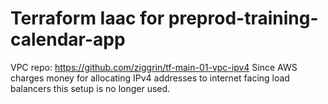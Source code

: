 # Terraform Iaac for preprod-training-calendar-app

VPC repo: https://github.com/ziggrin/tf-main-01-vpc-ipv4
Since AWS charges money for allocating IPv4 addresses to internet facing load balancers this setup is no longer used.